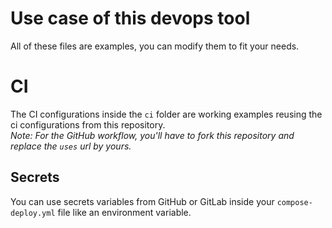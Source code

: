 # Use case of this devops tool

All of these files are examples, you can modify them to fit your needs.

# CI

The CI configurations inside the `ci` folder are working examples reusing the ci configurations from this repository.   
*Note: For the GitHub workflow, you'll have to fork this repository and replace the `uses` url by yours.*

## Secrets

You can use secrets variables from GitHub or GitLab inside your `compose-deploy.yml` file like an environment variable.